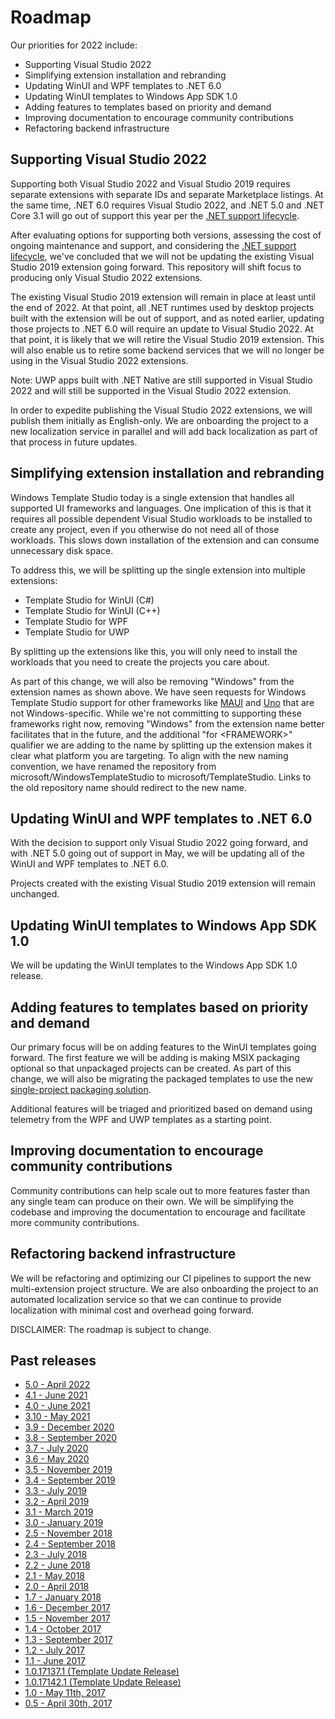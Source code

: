 # Roadmap

Our priorities for 2022 include:

* Supporting Visual Studio 2022
* Simplifying extension installation and rebranding
* Updating WinUI and WPF templates to .NET 6.0
* Updating WinUI templates to Windows App SDK 1.0
* Adding features to templates based on priority and demand
* Improving documentation to encourage community contributions
* Refactoring backend infrastructure

## Supporting Visual Studio 2022

Supporting both Visual Studio 2022 and Visual Studio 2019 requires separate extensions with separate IDs and separate Marketplace listings. At the same time, .NET 6.0 requires Visual Studio 2022, and .NET 5.0 and .NET Core 3.1 will go out of support this year per the [.NET support lifecycle](https://github.com/dotnet/core/blob/main/releases.md#supported-net-versions).

After evaluating options for supporting both versions, assessing the cost of ongoing maintenance and support, and considering the [.NET support lifecycle](https://github.com/dotnet/core/blob/main/releases.md#supported-net-versions), we've concluded that we will not be updating the existing Visual Studio 2019 extension going forward. This repository will shift focus to producing only Visual Studio 2022 extensions.

The existing Visual Studio 2019 extension will remain in place at least until the end of 2022. At that point, all .NET runtimes used by desktop projects built with the extension will be out of support, and as noted earlier, updating those projects to .NET 6.0 will require an update to Visual Studio 2022. At that point, it is likely that we will retire the Visual Studio 2019 extension. This will also enable us to retire some backend services that we will no longer be using in the Visual Studio 2022 extensions.

Note: UWP apps built with .NET Native are still supported in Visual Studio 2022 and will still be supported in the Visual Studio 2022 extension.

In order to expedite publishing the Visual Studio 2022 extensions, we will publish them initially as English-only. We are onboarding the project to a new localization service in parallel and will add back localization as part of that process in future updates.

## Simplifying extension installation and rebranding

Windows Template Studio today is a single extension that handles all supported UI frameworks and languages. One implication of this is that it requires all possible dependent Visual Studio workloads to be installed to create any project, even if you otherwise do not need all of those workloads. This slows down installation of the extension and can consume unnecessary disk space.

To address this, we will be splitting up the single extension into multiple extensions:

* Template Studio for WinUI (C#)
* Template Studio for WinUI (C++)
* Template Studio for WPF
* Template Studio for UWP

By splitting up the extensions like this, you will only need to install the workloads that you need to create the projects you care about.

As part of this change, we will also be removing "Windows" from the extension names as shown above. We have seen requests for Windows Template Studio support for other frameworks like [MAUI](https://github.com/microsoft/TemplateStudio/issues/4117) and [Uno](https://github.com/microsoft/TemplateStudio/issues/2658) that are not Windows-specific. While we're not committing to supporting these frameworks right now, removing "Windows" from the extension name better facilitates that in the future, and the additional "for &lt;FRAMEWORK&gt;" qualifier we are adding to the name by splitting up the extension makes it clear what platform you are targeting. To align with the new naming convention, we have renamed the repository from microsoft/WindowsTemplateStudio to microsoft/TemplateStudio. Links to the old repository name should redirect to the new name.

## Updating WinUI and WPF templates to .NET 6.0

With the decision to support only Visual Studio 2022 going forward, and with .NET 5.0 going out of support in May, we will be updating all of the WinUI and WPF templates to .NET 6.0.

Projects created with the existing Visual Studio 2019 extension will remain unchanged.

## Updating WinUI templates to Windows App SDK 1.0

We will be updating the WinUI templates to the Windows App SDK 1.0 release.

## Adding features to templates based on priority and demand

Our primary focus will be on adding features to the WinUI templates going forward. The first feature we will be adding is making MSIX packaging optional so that unpackaged projects can be created. As part of this change, we will also be migrating the packaged templates to use the new [single-project packaging solution](https://docs.microsoft.com/en-us/windows/apps/windows-app-sdk/single-project-msix?tabs=csharp).

Additional features will be triaged and prioritized based on demand using telemetry from the WPF and UWP templates as a starting point.

## Improving documentation to encourage community contributions

Community contributions can help scale out to more features faster than any single team can produce on their own. We will be simplifying the codebase and improving the documentation to encourage and facilitate more community contributions.

## Refactoring backend infrastructure

We will be refactoring and optimizing our CI pipelines to support the new multi-extension project structure. We are also onboarding the project to an automated localization service so that we can continue to provide localization with minimal cost and overhead going forward.

DISCLAIMER: The roadmap is subject to change.

## Past releases
- [5.0 - April 2022](https://github.com/microsoft/TemplateStudio/releases/tag/v5.0)
- [4.1 - June 2021](https://github.com/microsoft/TemplateStudio/milestone/32)
- [4.0 - June 2021](https://github.com/microsoft/TemplateStudio/milestone/31)
- [3.10 - May 2021](https://github.com/microsoft/TemplateStudio/issues?q=is%3Aissue+milestone%3A3.10)
- [3.9 - December 2020](https://github.com/microsoft/TemplateStudio/issues?utf8=%E2%9C%93&q=is%3Aissue+milestone%3A3.9)
- [3.8 - September 2020](https://github.com/microsoft/TemplateStudio/issues?utf8=%E2%9C%93&q=is%3Aissue+milestone%3A3.8)
- [3.7 - July 2020](https://github.com/microsoft/TemplateStudio/issues?utf8=%E2%9C%93&q=is%3Aissue+milestone%3A3.7)
- [3.6 - May 2020](https://github.com/microsoft/TemplateStudio/issues?utf8=%E2%9C%93&q=is%3Aissue+milestone%3A3.6)
- [3.5 - November 2019](https://github.com/microsoft/TemplateStudio/issues?utf8=%E2%9C%93&q=is%3Aissue+milestone%3A3.5)
- [3.4 - September 2019](https://github.com/microsoft/TemplateStudio/issues?utf8=%E2%9C%93&q=is%3Aissue+milestone%3A%22Hotfix+3.4%22)
- [3.3 - July 2019](https://github.com/microsoft/TemplateStudio/issues?utf8=%E2%9C%93&q=is%3Aissue+milestone%3A3.3)
- [3.2 - April 2019](https://github.com/microsoft/TemplateStudio/issues?utf8=%E2%9C%93&q=is%3Aissue+milestone%3A3.2)
- [3.1 - March 2019](https://github.com/microsoft/TemplateStudio/issues?utf8=%E2%9C%93&q=is%3Aissue+milestone%3A3.1)
- [3.0 - January 2019](https://github.com/microsoft/TemplateStudio/issues?utf8=%E2%9C%93&q=is%3Aissue+milestone%3A3.0)
- [2.5 - November 2018](https://github.com/microsoft/TemplateStudio/issues?utf8=%E2%9C%93&q=is%3Aissue+milestone%3A2.5)
- [2.4 - September 2018](https://github.com/microsoft/TemplateStudio/issues?utf8=%E2%9C%93&q=is%3Aissue+milestone%3A2.4)
- [2.3 - July 2018](https://github.com/microsoft/TemplateStudio/issues?utf8=%E2%9C%93&q=is%3Aissue+milestone%3A2.3)
- [2.2 - June 2018](https://github.com/microsoft/TemplateStudio/issues?utf8=%E2%9C%93&q=is%3Aissue+milestone%3A2.2)
- [2.1 - May 2018](https://github.com/microsoft/TemplateStudio/issues?utf8=%E2%9C%93&q=is%3Aissue+milestone%3A2.1)
- [2.0 - April 2018](https://github.com/microsoft/TemplateStudio/issues?utf8=%E2%9C%93&q=is%3Aissue+milestone%3A2.0)
- [1.7 - January 2018](https://github.com/microsoft/TemplateStudio/issues?utf8=%E2%9C%93&q=is%3Aissue+milestone%3A1.7)
- [1.6 - December 2017](https://github.com/microsoft/TemplateStudio/issues?utf8=%E2%9C%93&q=is%3Aissue+milestone%3A1.6)
- [1.5 - November 2017](https://github.com/microsoft/TemplateStudio/issues?utf8=%E2%9C%93&q=is%3Aissue+milestone%3A1.5)
- [1.4 - October 2017](https://github.com/microsoft/TemplateStudio/issues?utf8=%E2%9C%93&q=is%3Aissue+milestone%3A1.4)
- [1.3 - September 2017](https://github.com/microsoft/TemplateStudio/issues?utf8=%E2%9C%93&q=is%3Aissue+milestone%3A1.3)
- [1.2 - July 2017](https://github.com/microsoft/TemplateStudio/issues?utf8=%E2%9C%93&q=is%3Aissue%20milestone%3A1.2)
- [1.1 - June 2017](https://github.com/microsoft/TemplateStudio/issues?utf8=%E2%9C%93&q=is%3Aissue%20milestone%3A1.1)
- [1.0.17137.1 (Template Update Release)](https://github.com/microsoft/TemplateStudio/issues?utf8=%E2%9C%93&q=is%3Aissue+milestone%3A%221.01+-+Critical+Bug+Fixes%22)
- [1.0.17142.1 (Template Update Release)](https://github.com/microsoft/TemplateStudio/issuesutf8=%E2%9C%93&?q=is%3Aissue+milestone%3A%221.01+-+Critical+Bug+Fixes%22)
- [1.0 - May 11th, 2017](https://github.com/microsoft/TemplateStudio/issues?utf8=%E2%9C%93&q=is%3Aissue+milestone%3A1.0)
- [0.5 - April 30th, 2017](https://github.com/microsoft/TemplateStudio/issues?utf8=%E2%9C%93&q=is%3Aissue+milestone%3A0.5)
